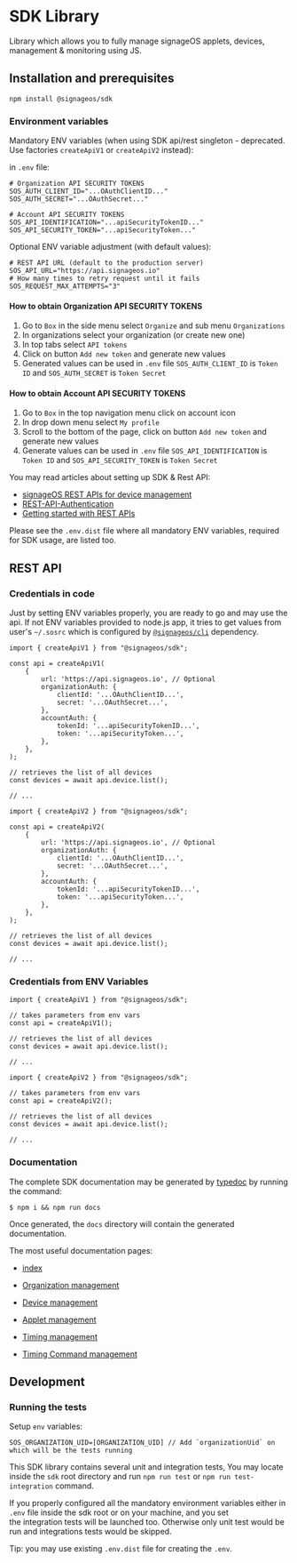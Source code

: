 # SDK Library

Library which allows you to fully manage signageOS applets, devices, management & monitoring using JS.

## Installation and prerequisites

```
npm install @signageos/sdk
```

### Environment variables

Mandatory ENV variables (when using SDK api/rest singleton - deprecated. Use factories `createApiV1` or `createApiV2` instead):

in `.env` file:

```
# Organization API SECURITY TOKENS
SOS_AUTH_CLIENT_ID="...OAuthClientID..."
SOS_AUTH_SECRET="...OAuthSecret..."

# Account API SECURITY TOKENS
SOS_API_IDENTIFICATION="...apiSecurityTokenID..."
SOS_API_SECURITY_TOKEN="...apiSecurityToken..."
```

Optional ENV variable adjustment (with default values):

```
# REST API URL (default to the production server)
SOS_API_URL="https://api.signageos.io"
# How many times to retry request until it fails
SOS_REQUEST_MAX_ATTEMPTS="3"
```

#### How to obtain Organization API SECURITY TOKENS

1. Go to `Box` in the side menu select `Organize` and sub menu `Organizations`
2. In organizations select your organization (or create new one)
3. In top tabs select `API tokens`
4. Click on button `Add new token` and generate new values
5. Generated values can be used in `.env` file `SOS_AUTH_CLIENT_ID` is `Token ID` and `SOS_AUTH_SECRET` is
   `Token Secret`

#### How to obtain Account API SECURITY TOKENS

1. Go to `Box` in the top navigation menu click on account icon
2. In drop down menu select `My profile`
3. Scroll to the bottom of the page, click on button `Add new token` and generate new values
4. Generate values can be used in `.env` file `SOS_API_IDENTIFICATION` is `Token ID` and `SOS_API_SECURITY_TOKEN` is
   `Token Secret`

You may read articles about setting up SDK & Rest API:

-   [signageOS REST APIs for device management](https://docs.signageos.io/hc/en-us/articles/4405231278482)
-   [REST-API-Authentication](https://docs.signageos.io/hc/en-us/articles/4405239033234)
-   [Getting started with REST APIs](https://docs.signageos.io/hc/en-us/articles/4405231428114)

Please see the `.env.dist` file where all mandatory ENV variables, required for SDK usage, are listed too.

## REST API

### Credentials in code

Just by setting ENV variables properly, you are ready to go and may use the api. If not ENV variables provided to
node.js app, it tries to get values from user's `~/.sosrc` which is configured by
[`@signageos/cli`](https://github.com/signageos/cli) dependency.

```ecmascript 6
import { createApiV1 } from "@signageos/sdk";

const api = createApiV1(
	{
		url: 'https://api.signageos.io', // Optional
		organizationAuth: {
			clientId: '...OAuthClientID...',
			secret: '...OAuthSecret...',
		},
		accountAuth: {
			tokenId: '...apiSecurityTokenID...',
			token: '...apiSecurityToken...',
		},
	},
);

// retrieves the list of all devices
const devices = await api.device.list();

// ...
```

```ecmascript 6
import { createApiV2 } from "@signageos/sdk";

const api = createApiV2(
	{
		url: 'https://api.signageos.io', // Optional
		organizationAuth: {
			clientId: '...OAuthClientID...',
			secret: '...OAuthSecret...',
		},
		accountAuth: {
			tokenId: '...apiSecurityTokenID...',
			token: '...apiSecurityToken...',
		},
	},
);

// retrieves the list of all devices
const devices = await api.device.list();

// ...
```

### Credentials from ENV Variables

```ecmascript 6
import { createApiV1 } from "@signageos/sdk";

// takes parameters from env vars
const api = createApiV1();

// retrieves the list of all devices
const devices = await api.device.list();

// ...
```

```ecmascript 6
import { createApiV2 } from "@signageos/sdk";

// takes parameters from env vars
const api = createApiV2();

// retrieves the list of all devices
const devices = await api.device.list();

// ...
```

### Documentation

The complete SDK documentation may be generated by [typedoc](https://typedoc.org/) by running the command:

```
$ npm i && npm run docs
```

Once generated, the `docs` directory will contain the generated documentation.

The most useful documentation pages:

-   [index](https://signageos-documentation.s3.eu-central-1.amazonaws.com/sdk/latest/index.html)

-   [Organization management](https://signageos-documentation.s3.eu-central-1.amazonaws.com/sdk/latest/classes/organizationmanagement.html)
-   [Device management](https://signageos-documentation.s3.eu-central-1.amazonaws.com/sdk/latest/classes/devicemanagement.html)
-   [Applet management](https://signageos-documentation.s3.eu-central-1.amazonaws.com/sdk/latest/classes/appletmanagement.html)
-   [Timing management](https://signageos-documentation.s3.eu-central-1.amazonaws.com/sdk/latest/classes/timingmanagement.html)
-   [Timing Command management](https://signageos-documentation.s3.eu-central-1.amazonaws.com/sdk/latest/classes/timingcommandmanagement.html)

## Development

### Running the tests

Setup `env` variables:

```
SOS_ORGANIZATION_UID=[ORGANIZATION_UID] // Add `organizationUid` on which will be the tests running
```

This SDK library contains several unit and integration tests, You may locate inside the `sdk` root directory and run
`npm run test` or `npm run test-integration` command.

If you properly configured all the mandatory environment variables either in `.env` file inside the sdk root or on your
machine, and you set  
the integration tests will be launched too. Otherwise only unit test would be run and integrations tests would be
skipped.

Tip: you may use existing `.env.dist` file for creating the `.env`.
